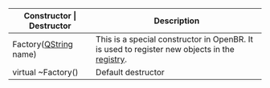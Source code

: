 Constructor \| Destructor | Description
--- | ---
Factory([QString][QString] name) | This is a special constructor in OpenBR. It is used to register new objects in the [registry](members.md#registry).
virtual ~Factory() | Default destructor

<!-- Links -->
[QString]: http://doc.qt.io/qt-5/QString.html "QString"
